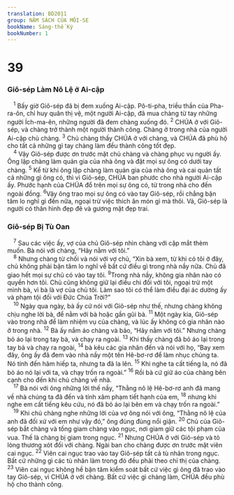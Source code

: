 ```yaml
---
translation: BD2011
group: NĂM SÁCH CỦA MÔI-SE
bookName: Sáng-thế Ký 
bookNumber: 1
---
```


<div class="title"><h1>39</h1><h3>Giô-sép Làm Nô Lệ ở Ai-cập</h3></div>
<span class="verse sa_39_1"> <sup>1</sup> Bấy giờ Giô-sép đã bị đem xuống Ai-cập. Pô-ti-pha, triều thần của Pha-ra-ôn, chỉ huy quân thị vệ, một người Ai-cập, đã mua chàng từ tay những người Ích-ma-ên, những người đã đem chàng xuống đó. </span>
<span class="verse sa_39_2"><sup>2</sup> CHÚA ở với Giô-sép, và chàng trở thành một người thành công. Chàng ở trong nhà của người Ai-cập chủ chàng. </span>
<span class="verse sa_39_3"><sup>3</sup> Chủ chàng thấy CHÚA ở với chàng, và CHÚA đã phù hộ cho tất cả những gì tay chàng làm đều thành công tốt đẹp.<br/></span>
<span class="verse sa_39_4"> <sup>4</sup> Vậy Giô-sép được ơn trước mặt chủ chàng và chàng phục vụ người ấy. Ông lập chàng làm quản gia của nhà ông và đặt mọi sự ông có dưới tay chàng. </span>
<span class="verse sa_39_5"><sup>5</sup> Kể từ khi ông lập chàng làm quản gia của nhà ông và cai quản tất cả những gì ông có, thì vì Giô-sép, CHÚA ban phước cho nhà người Ai-cập ấy. Phước hạnh của CHÚA đổ trên mọi sự ông có, từ trong nhà cho đến ngoài đồng. </span>
<span class="verse sa_39_6"><sup>6</sup>Vậy ông trao mọi sự ông có vào tay Giô-sép, rồi chẳng bận tâm lo nghĩ gì đến nữa, ngoại trừ việc thích ăn món gì mà thôi. Vả, Giô-sép là người có thân hình đẹp đẽ và gương mặt đẹp trai.<br/></span>
<div class="title"><h3>Giô-sép Bị Tù Oan</h3></div>
<span class="verse sa_39_7"> <sup>7</sup> Sau các việc ấy, vợ của chủ Giô-sép nhìn chàng với cặp mắt thèm muốn. Bà nói với chàng, “Hãy nằm với tôi.”<br/></span>
<span class="verse sa_39_8"> <sup>8</sup> Nhưng chàng từ chối và nói với vợ chủ, “Xin bà xem, từ khi có tôi ở đây, chủ không phải bận tâm lo nghĩ về bất cứ điều gì trong nhà nầy nữa. Chủ đã giao hết mọi sự chủ có vào tay tôi. </span>
<span class="verse sa_39_9"><sup>9</sup>Trong nhà nầy, không gia nhân nào có quyền hơn tôi. Chủ cũng không giữ lại điều chi đối với tôi, ngoại trừ một mình bà, vì bà là vợ của chủ tôi. Làm sao tôi có thể làm điều đại ác dường ấy và phạm tội đối với Ðức Chúa Trời?”<br/></span>
<span class="verse sa_39_10"> <sup>10</sup> Ngày qua ngày, bà ấy cứ nói với Giô-sép như thế, nhưng chàng không chịu nghe lời bà, để nằm với bà hoặc gần gũi bà. </span>
<span class="verse sa_39_11"><sup>11</sup> Một ngày kia, Giô-sép vào trong nhà để làm nhiệm vụ của chàng, và lúc ấy không có gia nhân nào ở trong nhà. </span>
<span class="verse sa_39_12"><sup>12</sup> Bà ấy nắm áo chàng và bảo, “Hãy nằm với tôi.” Nhưng chàng bỏ áo lại trong tay bà, và chạy ra ngoài. </span>
<span class="verse sa_39_13"><sup>13</sup> Khi thấy chàng đã bỏ áo lại trong tay bà và chạy ra ngoài, </span>
<span class="verse sa_39_14"><sup>14</sup> bà kêu các gia nhân đến và nói với họ, “Bay xem đây, ông ấy đã đem vào nhà nầy một tên Hê-bơ-rơ để làm nhục chúng ta. Nó tính đến hãm hiếp ta, nhưng ta đã la lên. </span>
<span class="verse sa_39_15"><sup>15</sup> Khi nghe ta cất tiếng la, nó đã bỏ áo nó lại với ta, và chạy trốn ra ngoài.” </span>
<span class="verse sa_39_16"><sup>16</sup> Rồi bà cứ giữ áo của chàng bên cạnh cho đến khi chủ chàng về nhà.<br/></span>
<span class="verse sa_39_17"> <sup>17</sup> Bà nói với ông những lời thế nầy, “Thằng nô lệ Hê-bơ-rơ anh đã mang về nhà chúng ta đã đến và tính xâm phạm tiết hạnh của em, </span>
<span class="verse sa_39_18"><sup>18</sup> nhưng khi nghe em cất tiếng kêu cứu, nó đã bỏ áo lại bên em và chạy trốn ra ngoài.”<br/></span>
<span class="verse sa_39_19"> <sup>19</sup> Khi chủ chàng nghe những lời của vợ ông nói với ông, “Thằng nô lệ của anh đã đối xử với em như vậy đó,” ông đùng đùng nổi giận. </span>
<span class="verse sa_39_20"><sup>20</sup> Chủ của Giô-sép bắt chàng và tống giam chàng vào ngục, nơi giam giữ các tội phạm của vua. Thế là chàng bị giam trong ngục. </span>
<span class="verse sa_39_21"><sup>21</sup> Nhưng CHÚA ở với Giô-sép và tỏ lòng thương xót đối với chàng. Ngài ban cho chàng được ơn trước mặt viên cai ngục. </span>
<span class="verse sa_39_22"><sup>22</sup> Viên cai ngục trao vào tay Giô-sép tất cả tù nhân trong ngục. Bất cứ những gì các tù nhân làm trong đó đều phải theo chỉ thị của chàng. </span>
<span class="verse sa_39_23"><sup>23</sup> Viên cai ngục không hề bận tâm kiểm soát bất cứ việc gì ông đã trao vào tay Giô-sép, vì CHÚA ở với chàng. Bất cứ việc gì chàng làm, CHÚA đều phù hộ cho thành công.<br/></span>
